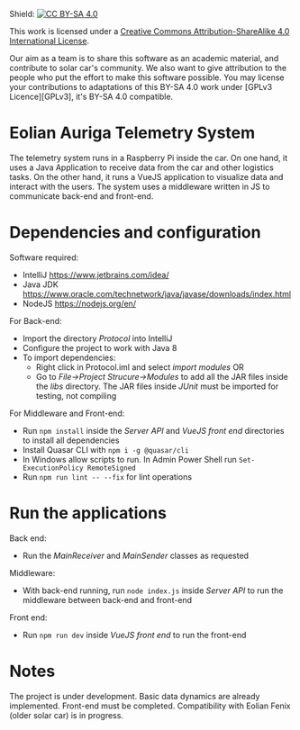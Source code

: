 Shield: [![CC BY-SA 4.0][cc-by-sa-shield]][cc-by-sa]

This work is licensed under a [Creative Commons Attribution-ShareAlike 4.0 International License][cc-by-sa]. 

[cc-by-sa]: http://creativecommons.org/licenses/by-sa/4.0/
[cc-by-sa-image]: https://licensebuttons.net/l/by-sa/4.0/88x31.png
[cc-by-sa-shield]: https://img.shields.io/badge/License-CC%20BY--SA%204.0-lightgrey.svg

Our aim as a team is to share this software as an academic material, and contribute to solar car's community. We also want to give attribution to the people who put the effort to make this software possible. You may license your contributions to adaptations of this BY-SA 4.0 work under [GPLv3 Licence][GPLv3], it's BY-SA 4.0 compatible.

# Eolian Auriga Telemetry System
The telemetry system runs in a Raspberry Pi inside the car. On one hand, it uses a Java Application to receive data from the car and other logistics tasks. On the other hand, it runs a VueJS application to visualize data and interact with the users. The system uses a middleware written in JS to communicate back-end and front-end.

# Dependencies and configuration

Software required:

* IntelliJ https://www.jetbrains.com/idea/
* Java JDK https://www.oracle.com/technetwork/java/javase/downloads/index.html
* NodeJS https://nodejs.org/en/

For Back-end:

* Import the directory *Protocol* into IntelliJ
* Configure the project to work with Java 8
* To import dependencies:
  * Right click in Protocol.iml and select *import modules* OR
  * Go to *File->Project Strucure->Modules* to add all the JAR files inside the *libs* directory. The JAR files inside *JUnit* must be imported for testing, not compiling

For Middleware and Front-end:

* Run `npm install` inside the *Server API* and *VueJS front end* directories to install all dependencies
* Install Quasar CLI with `npm i -g @quasar/cli`
* In Windows allow scripts to run. In Admin Power Shell run `Set-ExecutionPolicy RemoteSigned`
* Run `npm run lint -- --fix` for lint operations

# Run the applications

Back end:

* Run the *MainReceiver* and *MainSender* classes as requested

Middleware:

* With back-end running, run `node index.js` inside *Server API* to run the middleware between back-end and front-end

Front end:

* Run `npm run dev` inside *VueJS front end* to run the front-end

# Notes

The project is under development. Basic data dynamics are already implemented. Front-end must be completed. Compatibility with Eolian Fenix (older solar car) is in progress.
